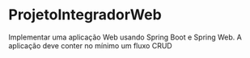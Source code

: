 # ProjetoIntegradorWeb
Implementar uma aplicação Web usando Spring Boot e Spring Web. A aplicação deve conter no mínimo um fluxo CRUD

